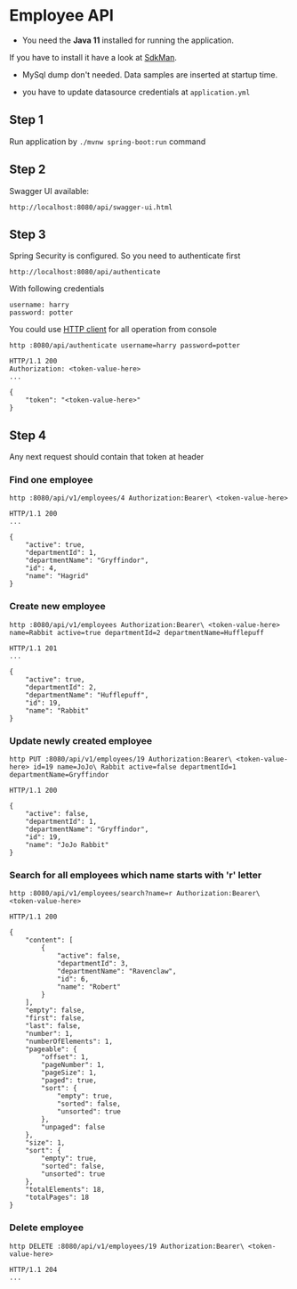 # Employee API

- You need the **Java 11** installed for running the application.

If you have to install it have a look at [SdkMan](https://sdkman.io).

- MySql dump don't needed. Data samples are inserted at startup time.

- you have to update datasource credentials at `application.yml`


## Step 1

Run application by `./mvnw spring-boot:run` command

## Step 2

Swagger UI available:

    http://localhost:8080/api/swagger-ui.html  
    
## Step 3

Spring Security is configured. So you need to authenticate first 

    http://localhost:8080/api/authenticate
    
With following credentials    

    username: harry
    password: potter
    
You could use [HTTP client](https://httpie.org/) for all operation from console 

    http :8080/api/authenticate username=harry password=potter
    
    HTTP/1.1 200 
    Authorization: <token-value-here>
    ...
    
    {
        "token": "<token-value-here>"
    }
    

## Step 4

Any next request should contain that token at header
 
### Find one employee
    
    http :8080/api/v1/employees/4 Authorization:Bearer\ <token-value-here>
    
    HTTP/1.1 200 
    ...
    
    {
        "active": true, 
        "departmentId": 1, 
        "departmentName": "Gryffindor", 
        "id": 4, 
        "name": "Hagrid"
    }
    
### Create new employee

    http :8080/api/v1/employees Authorization:Bearer\ <token-value-here> name=Rabbit active=true departmentId=2 departmentName=Hufflepuff
    
    HTTP/1.1 201 
    ...
    
    {
        "active": true, 
        "departmentId": 2, 
        "departmentName": "Hufflepuff", 
        "id": 19, 
        "name": "Rabbit"
    }
    
### Update newly created employee

    http PUT :8080/api/v1/employees/19 Authorization:Bearer\ <token-value-here> id=19 name=JoJo\ Rabbit active=false departmentId=1 departmentName=Gryffindor
    
    HTTP/1.1 200 
    
    {
        "active": false, 
        "departmentId": 1, 
        "departmentName": "Gryffindor", 
        "id": 19, 
        "name": "JoJo Rabbit"
    }
    
### Search for all employees which name starts with 'r' letter

    http :8080/api/v1/employees/search?name=r Authorization:Bearer\ <token-value-here>
    
    HTTP/1.1 200 
    
    {
        "content": [
            {
                "active": false, 
                "departmentId": 3, 
                "departmentName": "Ravenclaw", 
                "id": 6, 
                "name": "Robert"
            }
        ], 
        "empty": false, 
        "first": false, 
        "last": false, 
        "number": 1, 
        "numberOfElements": 1, 
        "pageable": {
            "offset": 1, 
            "pageNumber": 1, 
            "pageSize": 1, 
            "paged": true, 
            "sort": {
                "empty": true, 
                "sorted": false, 
                "unsorted": true
            }, 
            "unpaged": false
        }, 
        "size": 1, 
        "sort": {
            "empty": true, 
            "sorted": false, 
            "unsorted": true
        }, 
        "totalElements": 18, 
        "totalPages": 18
    }

### Delete employee

    http DELETE :8080/api/v1/employees/19 Authorization:Bearer\ <token-value-here>
    
    HTTP/1.1 204 
    ...

